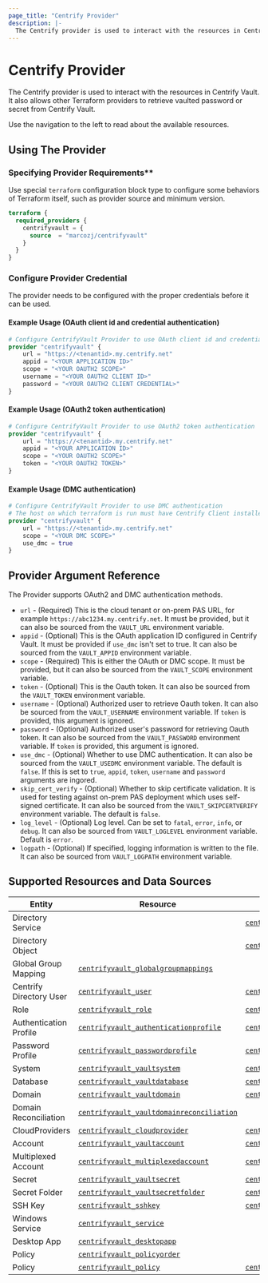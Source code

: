 ```yaml
---
page_title: "Centrify Provider"
description: |-
  The Centrify provider is used to interact with the resources in Centrify Vault.
---
```


# Centrify Provider

The Centrify provider is used to interact with the resources in Centrify Vault. It also allows other Terraform providers to retrieve vaulted password or secret from Centrify Vault.

Use the navigation to the left to read about the available resources.

## Using The Provider

### Specifying Provider Requirements**

Use special `terraform` configuration block type to configure some behaviors of Terraform itself, such as provider source and minimum version.

```terraform
terraform {
  required_providers {
    centrifyvault = {
      source  = "marcozj/centrifyvault"
    }
  }
}
```

### Configure Provider Credential

The provider needs to be configured with the proper credentials before it can be used.

#### Example Usage (OAuth client id and credential authentication)

```terraform
# Configure CentrifyVault Provider to use OAuth client id and credential authentication
provider "centrifyvault" {
    url = "https://<tenantid>.my.centrify.net"
    appid = "<YOUR APPLICATION ID>"
    scope = "<YOUR OAUTH2 SCOPE>"
    username = "<YOUR OAUTH2 CLIENT ID>"
    password = "<YOUR OAUTH2 CLIENT CREDENTIAL>"
}
```

#### Example Usage (OAuth2 token authentication)

```terraform
# Configure CentrifyVault Provider to use OAuth2 token authentication
provider "centrifyvault" {
    url = "https://<tenantid>.my.centrify.net"
    appid = "<YOUR APPLICATION ID>"
    scope = "<YOUR OAUTH2 SCOPE>"
    token = "<YOUR OAUTH2 TOKEN>"
}
```

#### Example Usage (DMC authentication)

```terraform
# Configure CentrifyVault Provider to use DMC authentication
# The host on which terraform is run must have Centrify Client installed and enrolled into Centrify Vault
provider "centrifyvault" {
    url = "https://<tenantid>.my.centrify.net"
    scope = "<YOUR DMC SCOPE>"
    use_dmc = true
}
```

## Provider Argument Reference

The Provider supports OAuth2 and DMC authentication methods.

- `url` - (Required) This is the cloud tenant or on-prem PAS URL, for example `https://abc1234.my.centrify.net`. It must be provided, but it can also be sourced from the `VAULT_URL` environment variable.
- `appid` - (Optional) This is the OAuth application ID configured in Centrify Vault. It must be provided if `use_dmc` isn't set to true. It can also be sourced from the `VAULT_APPID` environment variable.
- `scope` - (Required) This is either the OAuth or DMC scope. It must be provided, but it can also be sourced from the `VAULT_SCOPE` environment variable.
- `token` - (Optional) This is the Oauth token. It can also be sourced from the `VAULT_TOKEN` environment variable.
- `username` - (Optional) Authorized user to retrieve Oauth token. It can also be sourced from the `VAULT_USERNAME` environment variable. If `token` is provided, this argument is ignored.
- `password` - (Optional) Authorized user's password for retrieving Oauth token. It can also be sourced from the `VAULT_PASSWORD` environment variable. If `token` is provided, this argument is ignored.
- `use_dmc` - (Optional) Whether to use DMC authentication. It can also be sourced from the `VAULT_USEDMC` environment variable. The default is `false`. If this is set to `true`, `appid`, `token`, `username` and `password` arguments are ingored.
- `skip_cert_verify` - (Optional) Whether to skip certificate validation. It is used for testing against on-prem PAS deployment which uses self-signed certificate. It can also be sourced from the `VAULT_SKIPCERTVERIFY` environment variable. The default is `false`.
- `log_level` - (Optional) Log level. Can be set to `fatal`, `error`, `info`, or `debug`. It can also be sourced from `VAULT_LOGLEVEL` environment variable. Default is `error`.
- `logpath` - (Optional) If specified, logging information is written to the file. It can also be sourced from `VAULT_LOGPATH` environment variable.

## Supported Resources and Data Sources

|  Entity  |  Resource  |  Data Source  |
| ---- | ---- | --- |
| Directory Service | | [`centrifyvault_directoryservice`](./data-sources/centrifyvault_directoryservice.md) |
| Directory Object | | [`centrifyvault_directoryobject`](./data-sources/centrifyvault_directoryobject.md) |
| Global Group Mapping | [`centrifyvault_globalgroupmappings`](./resources/centrifyvault_globalgroupmappings.md) | |
| Centrify Directory User | [`centrifyvault_user`](./resources/centrifyvault_user.md) | [`centrifyvault_user`](./data-sources/centrifyvault_user.md) |
| Role | [`centrifyvault_role`](./resources/centrifyvault_role.md) | [`centrifyvault_role`](./data-sources/centrifyvault_role.md) |
| Authentication Profile | [`centrifyvault_authenticationprofile`](./resources/centrifyvault_authenticationprofile.md) | [`centrifyvault_authenticationprofile`](./data-sources/centrifyvault_authenticationprofile.md) |
| Password Profile | [`centrifyvault_passwordprofile`](./resources/centrifyvault_passwordprofile.md) | [`centrifyvault_passwordprofile`](./data-sources/centrifyvault_passwordprofile.md) |
| System | [`centrifyvault_vaultsystem`](./resources/centrifyvault_vaultsystem.md) | [`centrifyvault_vaultsystem`](./data-sources/centrifyvault_vaultsystem.md) |
| Database | [`centrifyvault_vaultdatabase`](./resources/centrifyvault_vaultdatabase.md) | [`centrifyvault_vaultdatabase`](./data-sources/centrifyvault_vaultdatabase.md) |
| Domain | [`centrifyvault_vaultdomain`](./resources/centrifyvault_vaultdomain.md) | [`centrifyvault_vaultdomain`](./data-sources/centrifyvault_vaultdomain.md) |
| Domain Reconciliation | [`centrifyvault_vaultdomainreconciliation`](./resources/centrifyvault_vaultdomainreconciliation.md) | |
| CloudProviders | [`centrifyvault_cloudprovider`](./resources/centrifyvault_cloudprovider.md) | [`centrifyvault_cloudprovider`](./data-sources/centrifyvault_cloudprovider.md) |
| Account | [`centrifyvault_vaultaccount`](./resources/centrifyvault_vaultaccount.md) | [`centrifyvault_vaultaccount`](./data-sources/centrifyvault_vaultaccount.md) |
| Multiplexed Account | [`centrifyvault_multiplexedaccount`](./resources/centrifyvault_multiplexedaccount.md) | [`centrifyvault_multiplexedaccount`](./data-sources/centrifyvault_multiplexedaccount.md) |
| Secret | [`centrifyvault_vaultsecret`](./resources/centrifyvault_vaultsecret.md) | [`centrifyvault_vaultsecret`](./data-sources/centrifyvault_vaultsecret.md) |
| Secret Folder | [`centrifyvault_vaultsecretfolder`](./resources/centrifyvault_vaultsecretfolder.md) | [`centrifyvault_vaultsecretfolder`](./data-sources/centrifyvault_vaultsecretfolder.md) |
| SSH Key | [`centrifyvault_sshkey`](./resources/centrifyvault_sshkey.md) | [`centrifyvault_sshkey`](./data-sources/centrifyvault_sshkey.md) |
| Windows Service | [`centrifyvault_service`](./resources/centrifyvault_service.md) | |
| Desktop App | [`centrifyvault_desktopapp`](./resources/centrifyvault_desktopapp.md) | |
| Policy | [`centrifyvault_policyorder`](./resources/centrifyvault_policy.md) | |
| Policy | [`centrifyvault_policy`](./resources/centrifyvault_policy.md) | [`centrifyvault_policy`](./data-sources/centrifyvault_policy.md) |